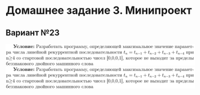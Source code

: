 # Домашнее задание 3. Минипроект

## Вариант №23
![Image alt](https://github.com/EdwardNee/study-FASM/raw/master/FASM/week3/sourse/Условие.png)  
![alt text](sourse/Условие.png "Описание будет тут")
